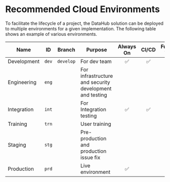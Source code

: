 # Recommended Cloud Environments

To facilitate the lifecycle of a project, the DataHub solution can be deployed to multiple environments for a given implementation. The following table shows an example of various environments.

| Name |  ID | Branch | Purpose | Always On | CI/CD | Functional Testing | Automated Testing | Performance Testing |
| ---- | :-: | ------- | ---- | :-------: | :---: | :----------------: | :---------------: | :-----------------: |
| Development | `dev` | `develop` | For dev team | ✅ | ✅ || ✅ | |
| Engineering | `eng` | | For infrastructure and security development and testing | | | | | |
| Integration | `int` | | For Integration testing | ✅ | ✅ | ✅ | ✅ | | 
| Training | `trn` | | User training | | | | | | 
|Staging | `stg` | | Pre-production and production issue fix | | | | | ✅ | 
| Production | `prd` | | Live environment | ✅ | | | | |  

 

 

 

 

